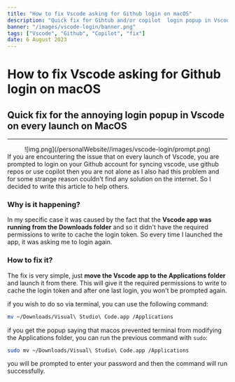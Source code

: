 ```yaml
---
title: "How to fix Vscode asking for Github login on macOS"
description: "Quick fix for Gihtub and/or copilot  login popup in Vscode on every launch"
banner: "/images/vscode-login/banner.png"
tags: ["Vscode", "Github", "Copilot", "fix"]
date: 6 August 2023
---
```


# How to fix Vscode asking for Github login on macOS

## Quick fix for the annoying login popup in Vscode on every launch on MacOS

---

<div align="center">
   ![img.png](/personalWebsite//images/vscode-login/prompt.png)
</div>
If you are encountering the  issue that on every launch of Vscode, you are prompted to login on your Github
account for syncing vscode, use github repos or use copilot then you are not alone as I also had this problem and for
some strange reason couldn't find any solution on the internet. So I decided to write this article to help others.

### Why is it happening?

In my specific case it was caused by the fact that the **Vscode app was running from the Downloads folder** and so it didn't
have the required permissions to write to cache the login token. So every time I launched the app, it was asking me to
login again.
    

### How to fix it?

The fix is very simple, just **move the Vscode app to the Applications folder** and launch it from there. This will give it
the required permissions to write to cache the login token and after one last login, you won't be prompted again.

if you wish to do so via terminal, you can use the following command:

```bash
mv ~/Downloads/Visual\ Studio\ Code.app /Applications
```

if you get the popup saying that macos prevented terminal from modifying the Applications folder, you can run the previous
command with `sudo`:

```bash
sudo mv ~/Downloads/Visual\ Studio\ Code.app /Applications
```
you will be prompted to enter your password and then the command will run successfully.

